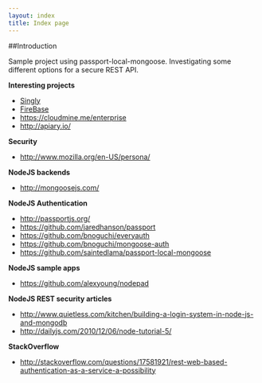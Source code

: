 ```yaml
---
layout: index
title: Index page
---
```


##Introduction

Sample project using passport-local-mongoose. Investigating some different options for a secure REST API.


**Interesting projects**

- [Singly][0]
- [FireBase][1]
- https://cloudmine.me/enterprise
- http://apiary.io/

**Security**

- http://www.mozilla.org/en-US/persona/


**NodeJS backends**

- http://mongoosejs.com/

**NodeJS Authentication**

- http://passportjs.org/
- https://github.com/jaredhanson/passport
- https://github.com/bnoguchi/everyauth
- https://github.com/bnoguchi/mongoose-auth
- https://github.com/saintedlama/passport-local-mongoose

**NodeJS sample apps**

- https://github.com/alexyoung/nodepad

**NodeJS REST security articles**

- http://www.quietless.com/kitchen/building-a-login-system-in-node-js-and-mongodb
- http://dailyjs.com/2010/12/06/node-tutorial-5/


**StackOverflow**

- http://stackoverflow.com/questions/17581921/rest-web-based-authentication-as-a-service-a-possibility

[0]: http://singly.com/
[1]: https://www.firebase.com
